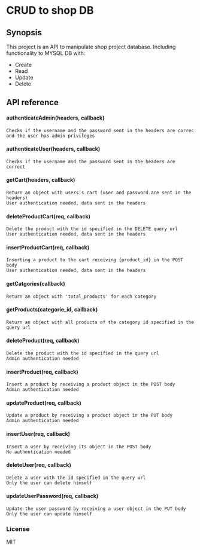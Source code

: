 # CRUD to shop DB
## Synopsis
This project is an API to manipulate shop project database.
Including functionality to MYSQL DB with:
* Create
* Read
* Update
* Delete

## API reference
#### authenticateAdmin(headers, callback)
```
Checks if the username and the password sent in the headers are correc
and the user has admin privileges
```
#### authenticateUser(headers, callback)
```
Checks if the username and the password sent in the headers are correct
```
#### getCart(headers, callback)
```
Return an object with users's cart (user and password are sent in the headers)
User authentication needed, data sent in the headers
```
#### deleteProductCart(req, callback)
```
Delete the product with the id specified in the DELETE query url
User authentication needed, data sent in the headers
```
#### insertProductCart(req, callback)
```
Inserting a product to the cart receiving {product_id} in the POST body
User authentication needed, data sent in the headers
```
#### getCatgories(callback)
```
Return an object with 'total_products' for each category
```
#### getProducts(categorie_id, callback)
```
Return an object with all products of the category id specified in the query url
```
#### deleteProduct(req, callback)
```
Delete the product with the id specified in the query url
Admin authentication needed
```
#### insertProduct(req, callback)
```
Insert a product by receiving a product object in the POST body
Admin authentication needed
```
#### updateProduct(req, callback)
```
Update a product by receiving a product object in the PUT body
Admin authentication needed
```
#### insertUser(req, callback)
```
Insert a user by receiving its object in the POST body
No authentication needed
```
#### deleteUser(req, callback)
```
Delete a user with the id specified in the query url
Only the user can delete himself
```
#### updateUserPassword(req, callback)
```
Update the user password by receiving a user object in the PUT body
Only the user can update himself
```
### License

MIT
